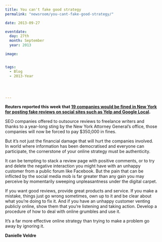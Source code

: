```yaml
---
title: You can't fake good strategy
permalink: "newsroom/you-cant-fake-good-strategy/"

date: 2013-09-27

eventdate:
  day: 27th
  month: September
  year: 2013

image: 


tags:
  - Blog
  - 2013-Year




---
```

<p><strong>Reuters reported this week that <a href="http://www.reuters.com/article/2013/09/23/internet-reviews-idUSL4N0HJ39820130923" target="_blank" rel="noopener">19 companies would be fined in New York for posting fake reviews on social sites such as Yelp and Google Local</a>.</strong></p>
<p>SEO companies offered to outsource reviews to freelance writers and thanks to a year-long sting by the New York Attorney General&rsquo;s office, those companies will now be forced to pay $350,000 in fines.</p>
<p>But it&rsquo;s not just the financial damage that will hurt the companies involved. In world where information has been democratised and everyone can participate, the cornerstone of your online strategy must be authenticity.</p>
<p>It can be tempting to stack a review page with positive comments, or to try and delete the negative interaction you might have with an unhappy customer from a public forum like Facebook. But the pain that can be inflicted by the social media mob is far greater than any gain you may perceive by momentarily sweeping unpleasantness under the digital carpet.</p>
<p>If you want good reviews, provide great products and service. If you make a mistake, things just go wrong sometimes, own up to it and be clear about what you&rsquo;re doing to fix it. And if you have an unhappy customer venting publicly online, show them that you&rsquo;re listening and taking action. Develop a procedure of how to deal with online grumbles and use it.</p>
<p>It&rsquo;s a far more effective online strategy than trying to make a problem go away by ignoring it.</p>
<p><strong>Danielle Veldre</strong></p>